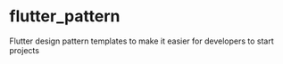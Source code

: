 # flutter_pattern
Flutter design pattern templates to make it easier for developers to start projects
